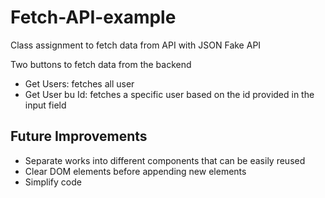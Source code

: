 # Fetch-API-example

Class assignment to fetch data from API with JSON Fake API

Two buttons to fetch data from the backend

- Get Users: fetches all user
- Get User bu Id: fetches a specific user based on the id provided in the input field

## Future Improvements

- Separate works into different components that can be easily reused
- Clear DOM elements before appending new elements
- Simplify code 
